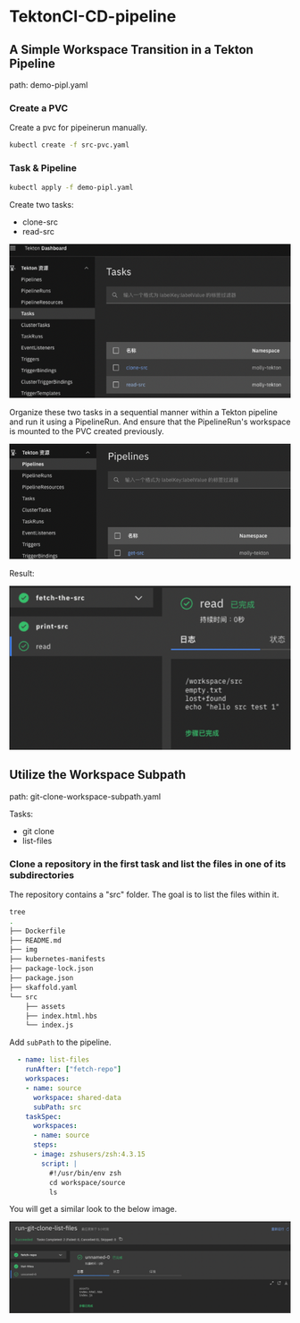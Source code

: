 # TektonCI-CD-pipeline

## A Simple Workspace Transition in a Tekton Pipeline
path: demo-pipl.yaml
### Create a PVC 
Create a pvc for pipeinerun manually.
```bash
kubectl create -f src-pvc.yaml
```

### Task & Pipeline
```bash
kubectl apply -f demo-pipl.yaml
```

Create two tasks:
- clone-src
- read-src


![tasks](https://github.com/MollyH1391/TektonCI-CD-pipeline/blob/5ba6b38069199af71995e9e0763c89a4f1b20389/task-pipl-workspace-demo/GUI/tekton-tasks.png)

Organize these two tasks in a sequential manner within a Tekton pipeline and run it using a PipelineRun. And ensure that the PipelineRun's workspace is mounted to the PVC created previously.

![pipeline](https://github.com/MollyH1391/TektonCI-CD-pipeline/blob/5ba6b38069199af71995e9e0763c89a4f1b20389/task-pipl-workspace-demo/GUI/pipeline.png)

Result:

![pipeline-result](https://github.com/MollyH1391/TektonCI-CD-pipeline/blob/5ba6b38069199af71995e9e0763c89a4f1b20389/task-pipl-workspace-demo/GUI/pipeline-result.png)


## Utilize the Workspace Subpath
path: git-clone-workspace-subpath.yaml

Tasks:
- git clone
- list-files

### Clone a repository in the first task and list the files in one of its subdirectories
The repository contains a "src" folder. The goal is to list the files within it.
```bash
tree 
.
├── Dockerfile
├── README.md
├── img
├── kubernetes-manifests
├── package-lock.json
├── package.json
├── skaffold.yaml
└── src
    ├── assets
    ├── index.html.hbs
    └── index.js
```

Add <code>subPath</code> to the pipeline.

```yaml 
  - name: list-files
    runAfter: ["fetch-repo"]
    workspaces:
    - name: source
      workspace: shared-data
      subPath: src
    taskSpec:
      workspaces:
      - name: source
      steps:
      - image: zshusers/zsh:4.3.15
        script: | 
          #!/usr/bin/env zsh
          cd workspace/source
          ls
```

You will get  a similar look to the below image.

![subpath-workspace](https://github.com/MollyH1391/TektonCI-CD-pipeline/blob/cd9205c9242f2ea645faa11776f8a5045cf76c56/task-pipl-workspace-demo/GUI/subpath.png)